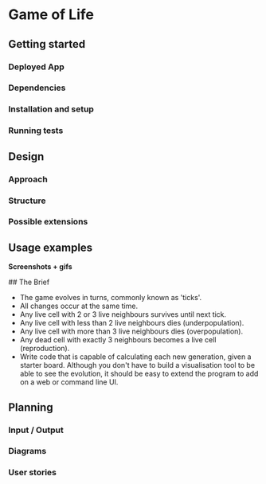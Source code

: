 # Game of Life

## Getting started

### Deployed App

### Dependencies

### Installation and setup

### Running tests

## Design

### Approach

### Structure

### Possible extensions

## Usage examples

**Screenshots + gifs**

## The Brief

- The game evolves in turns, commonly known as 'ticks'.
- All changes occur at the same time.
- Any live cell with 2 or 3 live neighbours survives until next tick.
- Any live cell with less than 2 live neighbours dies (underpopulation).
- Any live cell with more than 3 live neighbours dies (overpopulation).
- Any dead cell with exactly 3 neighbours becomes a live cell (reproduction).
- Write code that is capable of calculating each new generation, given a starter board. Although you don't have to build a visualisation tool to be able to see the evolution, it should be easy to extend the program to add on a web or command line UI.

## Planning

### Input / Output

### Diagrams

### User stories
